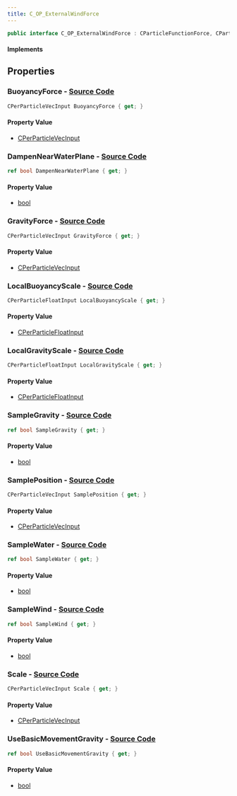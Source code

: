 ```yaml
---
title: C_OP_ExternalWindForce
---
```


```csharp
public interface C_OP_ExternalWindForce : CParticleFunctionForce, CParticleFunction, ISchemaClass<CParticleFunction>, ISchemaClass<CParticleFunctionForce>, ISchemaClass<C_OP_ExternalWindForce>, ISchemaField, ISchemaClass, INativeHandle
```

#### Implements

## Properties

### **BuoyancyForce** - [Source Code](https://github.com/swiftly-solution/swiftlys2/blob/main/managed/src/SwiftlyS2.Generated/Schemas/Interfaces/C_OP_ExternalWindForce.cs#L36)

```csharp
CPerParticleVecInput BuoyancyForce { get; }
```

#### Property Value

- [CPerParticleVecInput](/docs/api/shared/schemadefinitions/cperparticlevecinput)

### **DampenNearWaterPlane** - [Source Code](https://github.com/swiftly-solution/swiftlys2/blob/main/managed/src/SwiftlyS2.Generated/Schemas/Interfaces/C_OP_ExternalWindForce.cs#L24)

```csharp
ref bool DampenNearWaterPlane { get; }
```

#### Property Value

- [bool](https://learn.microsoft.com/dotnet/api/system.boolean)

### **GravityForce** - [Source Code](https://github.com/swiftly-solution/swiftlys2/blob/main/managed/src/SwiftlyS2.Generated/Schemas/Interfaces/C_OP_ExternalWindForce.cs#L28)

```csharp
CPerParticleVecInput GravityForce { get; }
```

#### Property Value

- [CPerParticleVecInput](/docs/api/shared/schemadefinitions/cperparticlevecinput)

### **LocalBuoyancyScale** - [Source Code](https://github.com/swiftly-solution/swiftlys2/blob/main/managed/src/SwiftlyS2.Generated/Schemas/Interfaces/C_OP_ExternalWindForce.cs#L34)

```csharp
CPerParticleFloatInput LocalBuoyancyScale { get; }
```

#### Property Value

- [CPerParticleFloatInput](/docs/api/shared/schemadefinitions/cperparticlefloatinput)

### **LocalGravityScale** - [Source Code](https://github.com/swiftly-solution/swiftlys2/blob/main/managed/src/SwiftlyS2.Generated/Schemas/Interfaces/C_OP_ExternalWindForce.cs#L32)

```csharp
CPerParticleFloatInput LocalGravityScale { get; }
```

#### Property Value

- [CPerParticleFloatInput](/docs/api/shared/schemadefinitions/cperparticlefloatinput)

### **SampleGravity** - [Source Code](https://github.com/swiftly-solution/swiftlys2/blob/main/managed/src/SwiftlyS2.Generated/Schemas/Interfaces/C_OP_ExternalWindForce.cs#L26)

```csharp
ref bool SampleGravity { get; }
```

#### Property Value

- [bool](https://learn.microsoft.com/dotnet/api/system.boolean)

### **SamplePosition** - [Source Code](https://github.com/swiftly-solution/swiftlys2/blob/main/managed/src/SwiftlyS2.Generated/Schemas/Interfaces/C_OP_ExternalWindForce.cs#L16)

```csharp
CPerParticleVecInput SamplePosition { get; }
```

#### Property Value

- [CPerParticleVecInput](/docs/api/shared/schemadefinitions/cperparticlevecinput)

### **SampleWater** - [Source Code](https://github.com/swiftly-solution/swiftlys2/blob/main/managed/src/SwiftlyS2.Generated/Schemas/Interfaces/C_OP_ExternalWindForce.cs#L22)

```csharp
ref bool SampleWater { get; }
```

#### Property Value

- [bool](https://learn.microsoft.com/dotnet/api/system.boolean)

### **SampleWind** - [Source Code](https://github.com/swiftly-solution/swiftlys2/blob/main/managed/src/SwiftlyS2.Generated/Schemas/Interfaces/C_OP_ExternalWindForce.cs#L20)

```csharp
ref bool SampleWind { get; }
```

#### Property Value

- [bool](https://learn.microsoft.com/dotnet/api/system.boolean)

### **Scale** - [Source Code](https://github.com/swiftly-solution/swiftlys2/blob/main/managed/src/SwiftlyS2.Generated/Schemas/Interfaces/C_OP_ExternalWindForce.cs#L18)

```csharp
CPerParticleVecInput Scale { get; }
```

#### Property Value

- [CPerParticleVecInput](/docs/api/shared/schemadefinitions/cperparticlevecinput)

### **UseBasicMovementGravity** - [Source Code](https://github.com/swiftly-solution/swiftlys2/blob/main/managed/src/SwiftlyS2.Generated/Schemas/Interfaces/C_OP_ExternalWindForce.cs#L30)

```csharp
ref bool UseBasicMovementGravity { get; }
```

#### Property Value

- [bool](https://learn.microsoft.com/dotnet/api/system.boolean)

